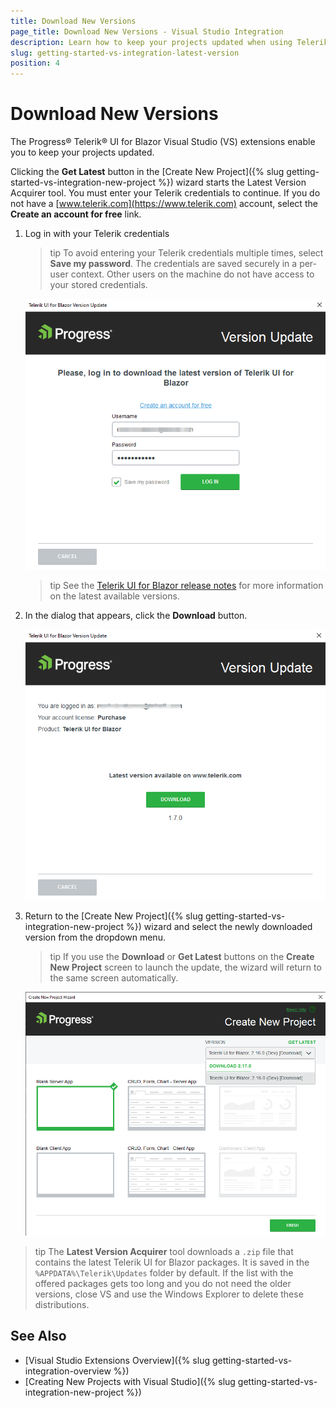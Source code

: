 ```yaml
---
title: Download New Versions
page_title: Download New Versions - Visual Studio Integration
description: Learn how to keep your projects updated when using Telerik UI for Blazor.
slug: getting-started-vs-integration-latest-version
position: 4
---
```


# Download New Versions

The Progress&reg; Telerik&reg; UI for Blazor Visual Studio (VS) extensions enable you to keep your projects updated.


<!--
The Latest Version Retrieval tool automatically checks for the latest Telerik UI for Blazor distribution which is available for you on the Telerik website. Once a day, upon loading a project with Telerik UI for Blazor components, the extensions query the Telerik website for a new version of Telerik UI for Blazor. When a new version is detected, a notification is displayed that lets you download it.

![Getting the latest version notification](images/lva_notification.png)

Clicking the **Update Now** button starts the Latest Version Acquirer tool which prompts for your Telerik credentials on its first page. If you do not have a [www.telerik.com](https://www.telerik.com) account, you can create one through the **Create an account for free** link.

-->


Clicking the **Get Latest** button in the [Create New Project]({% slug getting-started-vs-integration-new-project %}) wizard starts the Latest Version Acquirer tool. You must enter your Telerik credentials to continue. If you do not have a [www.telerik.com](https://www.telerik.com) account, select the **Create an account for free** link.

1. Log in with your Telerik credentials

    >tip To avoid entering your Telerik credentials multiple times, select **Save my password**. The credentials are saved securely in a per-user context. Other users on the machine do not have access to your stored credentials.

    ![First, log in](images/login-vs-ext-download.png)

    >tip See the [Telerik UI for Blazor release notes](https://www.telerik.com/support/whats-new/blazor-ui/release-history) for more information on the latest available versions.

1. In the dialog that appears, click the **Download** button.

    ![Confirming the download of the latest version dialog](images/download-new-version.png)

1. Return to the [Create New Project]({% slug getting-started-vs-integration-new-project %}) wizard and select the newly downloaded version from the dropdown menu.

    >tip If you use the **Download** or **Get Latest** buttons on the **Create New Project** screen to launch the update, the wizard will return to the same screen automatically.

    ![The new version is now available in the New Project wizard](images/new-version-in-new-project-wizard.png)
    
    
>tip The **Latest Version Acquirer** tool downloads a `.zip` file that contains the latest Telerik UI for Blazor packages. It is saved in the `%APPDATA%\Telerik\Updates` folder by default. If the list with the offered packages gets too long and you do not need the older versions, close VS and use the Windows Explorer to delete these distributions.

## See Also

* [Visual Studio Extensions Overview]({% slug getting-started-vs-integration-overview %})
* [Creating New Projects with Visual Studio]({% slug getting-started-vs-integration-new-project %})
